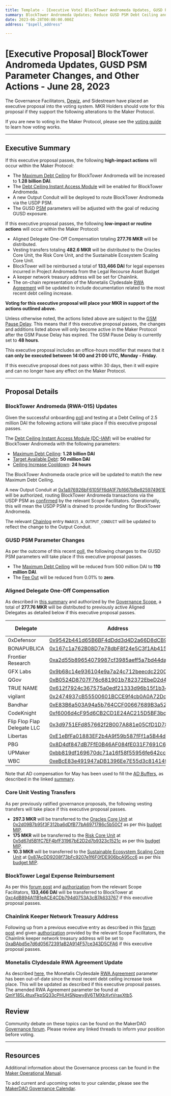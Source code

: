 ```yaml
---
title: Template - [Executive Vote] BlockTower Andromeda Updates, GUSD PSM Parameter Changes, and Other Actions - June 28, 2023
summary: BlockTower Andromeda Updates; Reduce GUSD PSM Debt Ceiling and Fee Out; Aligned Delegate One-Off Compensation; Core Unit Vesting Transfers; Reimburse BlockTower Legal Expenses; Add Chainlink keeper network treasury address; Update on-chain Monetalis Clydesdale RWA Agreement. 
date: 2023-06-28T00:00:00.000Z
address: "$spell_address"

---
```

# [Executive Proposal] BlockTower Andromeda Updates, GUSD PSM Parameter Changes, and Other Actions - June 28, 2023

The Governance Facilitators, [Dewiz](https://dewiz.xyz/), and Sidestream have placed an executive proposal into the voting system. MKR Holders should vote for this proposal if they support the following alterations to the Maker Protocol.

If you are new to voting in the Maker Protocol, please see the [voting guide](https://manual.makerdao.com/governance/voting-in-makerdao/on-chain-governance) to learn how voting works.

---

## Executive Summary

If this executive proposal passes, the following **high-impact actions** will occur within the Maker Protocol:
- The [Maximum Debt Ceiling](https://manual.makerdao.com/module-index/module-dciam#maximum-debt-ceiling-line) for BlockTower Andromeda will be increased to **1.28 billion DAI**.
- The [Debt Ceiling Instant Access Module](https://manual.makerdao.com/module-index/module-dciam) will be enabled for BlockTower Andromeda.
- A new Output Conduit will be deployed to route BlockTower Andromeda via the USDP PSM.
- The GUSD [PSM](https://manual.makerdao.com/module-index/module-psm) parameters will be adjusted with the goal of reducing GUSD exposure.

If this executive proposal passes, the following **low-impact or routine actions** will occur within the Maker Protocol:
- Aligned Delegate One-Off Compensation totaling **277.76 MKR** will be distributed.
- Vesting transfers totaling **482.6 MKR** will be distributed to the Oracles Core Unit, the Risk Core Unit, and the Sustainable Ecosystem Scaling Core Unit.
- BlockTower will be reimbursed a total of **133,466 DAI** for legal expenses incurred in Project Andromeda from the Legal Recourse Asset Budget 
- A keeper network treasury address will be set for Chainlink.
- The on-chain representation of the Monetalis Clydesdale [RWA Agreement](https://manual.makerdao.com/parameter-index/vault-risk/param-rwa-agreement) will be updated to include documentation related to the most recent debt ceiling increase.

**Voting for this executive proposal will place your MKR in support of the actions outlined above.**

Unless otherwise noted, the actions listed above are subject to the [GSM Pause Delay](https://manual.makerdao.com/parameter-index/core/param-gsm-pause-delay). This means that if this executive proposal passes, the changes and additions listed above will only become active in the Maker Protocol after the GSM Pause Delay has expired. The GSM Pause Delay is currently set to **48 hours**.

This executive proposal includes an office-hours modifier that means that it **can only be executed between 14:00 and 21:00 UTC, Monday - Friday**. 

If this executive proposal does not pass within 30 days, then it will expire and can no longer have any effect on the Maker Protocol.

---

## Proposal Details

### BlockTower Andromeda (RWA-015) Updates 

Given the successful onboarding [poll](https://vote.makerdao.com/polling/QmbudkVR) and testing at a Debt Ceiling of 2.5 million DAI the following actions will take place if this executive proposal passes.

The [Debt Ceiling Instant Access Module (DC-IAM)](https://manual.makerdao.com/module-index/module-dciam) will be enabled for BlockTower Andromeda with the following parameters:
* [Maximum Debt Ceiling](https://manual.makerdao.com/module-index/module-dciam#maximum-debt-ceiling-line): **1.28 billion DAI**
* [Target Available Debt](https://manual.makerdao.com/module-index/module-dciam#target-available-debt-gap): **50 million DAI**
* [Ceiling Increase Cooldown](https://manual.makerdao.com/module-index/module-dciam#ceiling-increase-cooldown-ttl): **24 hours**

The BlockTower Andromeda oracle price will be updated to match the new Maximum Debt Ceiling.

A new Output Conduit at [0x1a976926bF6105Ff6dA1F7b1667bBe825974961E](https://etherscan.io/address/0x1a976926bF6105Ff6dA1F7b1667bBe825974961E#code) will be authorized, routing BlockTower Andromeda transactions via the USDP PSM as [confirmed](https://forum.makerdao.com/t/consolidated-action-items-for-2023-06-28-executive/21187/2) by the relevant Scope Facilitators. Operationally, this will mean the USDP PSM is drained to provide funding for BlockTower Andromeda.

The relevant [Chainlog](https://chainlog.makerdao.com/) entry `RWA015_A_OUTPUT_CONDUIT` will be updated to reflect the change to the Output Conduit. 

### GUSD PSM Parameter Changes

As per the outcome of this recent [poll](https://vote.makerdao.com/polling/QmaXg3JT#poll-detail), the following changes to the GUSD PSM parameters will take place if this executive proposal passes.

* The [Maximum Debt Ceiling](https://manual.makerdao.com/module-index/module-dciam#maximum-debt-ceiling-line) will be reduced from 500 million DAI to **110 million DAI**. 
* The [Fee Out](https://manual.makerdao.com/module-index/module-psm#fee-out-tout) will be reduced from 0.01% to **zero**. 

### Aligned Delegate One-Off Compensation

As described in [this summary](https://forum.makerdao.com/t/aligned-delegate-compensation-for-may-2023/21197) and authorized by the [Governance Scope](https://mips.makerdao.com/mips/details/MIP113#12-scope-bootstrapping), a total of **277.76 MKR** will be distributed to previously active Aligned Delegates as detailed below if this executive proposal passes.

| Delegate | Address | Amount (MKR) |
|---|---|---|
| 0xDefensor | [0x9542b441d65B6BF4dDdd3d4D2a66D8dCB9EE07a9](https://etherscan.io/address/0x9542b441d65B6BF4dDdd3d4D2a66D8dCB9EE07a9) | 29.76 |
| BONAPUBLICA | [0x167c1a762B08D7e78dbF8f24e5C3f1Ab415021D3](https://etherscan.io/address/0x167c1a762B08D7e78dbF8f24e5C3f1Ab415021D3) | 29.76 |
| Frontier Research | [0xa2d55b89654079987cf3985aeff5a7bd44da15a8](https://etherscan.io/address/0xa2d55b89654079987cf3985aeff5a7bd44da15a8) | 29.76 |
| GFX Labs | [0x9b68c14e936104e9a7a24c712beecdc220002984](https://etherscan.io/address/0x9b68c14e936104e9a7a24c712beecdc220002984) | 29.76 |
| QGov | [0xB0524D8707F76c681901b782372EbeD2d4bA28a6](https://etherscan.io/address/0xB0524D8707F76c681901b782372EbeD2d4bA28a6) | 29.76 |
| TRUE NAME | [0x612f7924c367575a0edf21333d96b15f1b345a5d](https://etherscan.io/address/0x612f7924c367575a0edf21333d96b15f1b345a5d) | 29.76 |
| vigilant | [0x2474937cB55500601BCCE9f4cb0A0A72Dc226F61](https://etherscan.io/address/0x2474937cB55500601BCCE9f4cb0A0A72Dc226F61) | 29.76 |
| Bandhar | [0xE83B6a503A94a5b764CCF00667689B3a522ABc21](https://etherscan.io/address/0xE83B6a503A94a5b764CCF00667689B3a522ABc21) | 9.92 |
| CodeKnight | [0xf6006d4cF95d6CB2CD1E24AC215D5BF3bca81e7D](https://etherscan.io/address/0xf6006d4cF95d6CB2CD1E24AC215D5BF3bca81e7D) | 9.92 |
| Flip Flop Flap Delegate LLC | [0x3d9751EFd857662f2B007A881e05CfD1D7833484](https://etherscan.io/address/0x3d9751EFd857662f2B007A881e05CfD1D7833484) | 9.92 |
| Libertas | [0xE1eBfFa01883EF2b4A9f59b587fFf1a5B44dbb2f](https://etherscan.io/address/0xE1eBfFa01883EF2b4A9f59b587fFf1a5B44dbb2f) | 9.92 |
| PBG | [0x8D4df847dB7FfE0B46AF084fE031F7691C6478c2](https://etherscan.io/address/0x8D4df847dB7FfE0B46AF084fE031F7691C6478c2) | 9.92 |
| UPMaker | [0xbb819df169670dc71a16f58f55956fe642cc6bcd](https://etherscan.io/address/0xbb819df169670dc71a16f58f55956fe642cc6bcd) | 9.92 |
| WBC | [0xeBcE83e491947aDB1396Ee7E55d3c81414fB0D47](https://etherscan.io/address/0xeBcE83e491947aDB1396Ee7E55d3c81414fB0D47) | 9.92 |

Note that AD compensation for May has been used to fill the [AD Buffers](https://mips.makerdao.com/mips/details/MIP101#2-6-3-4-ad-buffer-the-ad-buffer-is-an-account-of-mkr-that-builds-up-when-an-ad-achieves-an-income-rank-of-either-pd-or-rd-the-initial-income-that-the-ad-earns-accumulates-in-the-ad-buffer-until-it-contains-1-month-s-worth-of-income-at-that-point-the-ad-income-starts-paying-out-the-to-account-that-controls-the-ad-pdm-), as described in the linked [summary](https://forum.makerdao.com/t/aligned-delegate-compensation-for-may-2023/21197). 

### Core Unit Vesting Transfers

As per previously ratified governance proposals, the following vesting transfers will take place if this executive proposal passes.

* **297.3 MKR** will be transferred to the [Oracles Core Unit](https://mips.makerdao.com/mips/details/MIP39c2SP13) at  [0x2d09B7b95f3F312ba6dDfB77bA6971786c5b50Cf](https://etherscan.io/address/0x2d09B7b95f3F312ba6dDfB77bA6971786c5b50Cf) as per this [budget MIP](https://mips.makerdao.com/mips/details/MIP40c3SP75#mkr-vesting).
* **175 MKR** will be transferred to the [Risk Core Unit](https://mips.makerdao.com/mips/details/MIP39c2SP2) at [0x5d67d5B1fC7EF4bfF31967bE2D2d7b9323c1521c](https://etherscan.io/address/0x5d67d5B1fC7EF4bfF31967bE2D2d7b9323c1521c) as per this [budget MIP](https://mips.makerdao.com/mips/details/MIP40c3SP25#mkr-vesting-schedule).
* **10.3 MKR** will be transferred to the [Sustainable Ecosystem Scaling Core Unit](https://mips.makerdao.com/mips/details/MIP39c2SP10) at [0x87AcDD9208f73bFc9207e1f6F0fDE906bcA95cc6](https://etherscan.io/address/0x87AcDD9208f73bFc9207e1f6F0fDE906bcA95cc6) as per this [budget MIP](https://mips.makerdao.com/mips/details/MIP40c3SP17).

### BlockTower Legal Expense Reimbursement

As per this [forum post](https://forum.makerdao.com/t/project-andromeda-legal-expenses/20984) and [authorization](https://forum.makerdao.com/t/consolidated-action-items-for-2023-06-28-executive/21187/2) from the relevant Scope Facilitators, **133,466 DAI** will be transferred to BlockTower at [0xc4dB894A11B1eACE4CDb794d0753A3cB7A633767](https://etherscan.io/address/0xc4dB894A11B1eACE4CDb794d0753A3cB7A633767) if this executive proposal passes.

### Chainlink Keeper Network Treasury Address

Following up from a previous executive entry as described in this [forum post](https://forum.makerdao.com/t/poll-notice-keeper-network-follow-up-updates/21056) and given [authorization](https://forum.makerdao.com/t/consolidated-action-items-for-2023-06-28-executive/21187/2) provided by the relevant Scope Facilitators, the Chainlink keeper network treasury address will be set to [0xaBAbd5e7d6d05672391aB2A914F57ce343D5CFA6](https://etherscan.io/address/0xaBAbd5e7d6d05672391aB2A914F57ce343D5CFA6) if this executive proposal passes.

### Monetalis Clydesdale RWA Agreement Update

As described [here](https://forum.makerdao.com/t/consolidated-action-items-for-2023-06-28-executive/21187), the Monetalis Clydesdale [RWA Agreement](https://manual.makerdao.com/parameter-index/vault-risk/param-rwa-agreement) parameter has been out-of-date since the most recent debt ceiling increase took place. This will be updated as described if this executive proposal passes. The amended RWA Agreement parameter be found at [QmY185L4tuxFkpSQ33cPHUHSNpwy8V6TMXbXvtVraxXtb5](https://gateway.pinata.cloud/ipfs/QmY185L4tuxFkpSQ33cPHUHSNpwy8V6TMXbXvtVraxXtb5).

## Review

Community debate on these topics can be found on the MakerDAO [Governance forum](https://forum.makerdao.com/). Please review any linked threads to inform your position before voting.

---

## Resources

Additional information about the Governance process can be found in the [Maker Operational Manual](https://manual.makerdao.com).

To add current and upcoming votes to your calendar, please see the [MakerDAO Governance Calendar](https://manual.makerdao.com/makerdao/calendars/governance-calendar).
